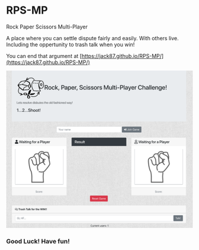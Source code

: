 # RPS-MP
Rock Paper Scissors Multi-Player

A place where you can settle dispute fairly and easily. With others live.
Including the oppertunity to trash talk when you win!

You can end that argument at [https://jack87.github.io/RPS-MP/](https://jack87.github.io/RPS-MP/)

![screenshot](https://raw.githubusercontent.com/Jack87/RPS-MP/master/assets/images/screenshotRPS-MP.png)

### Good Luck! Have fun!